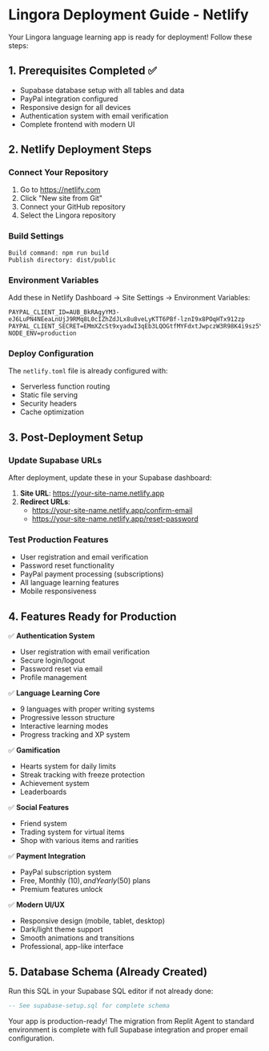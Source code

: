 # Lingora Deployment Guide - Netlify

Your Lingora language learning app is ready for deployment! Follow these steps:

## 1. Prerequisites Completed ✅

- Supabase database setup with all tables and data
- PayPal integration configured
- Responsive design for all devices
- Authentication system with email verification
- Complete frontend with modern UI

## 2. Netlify Deployment Steps

### Connect Your Repository
1. Go to https://netlify.com
2. Click "New site from Git"
3. Connect your GitHub repository
4. Select the Lingora repository

### Build Settings
```
Build command: npm run build
Publish directory: dist/public
```

### Environment Variables
Add these in Netlify Dashboard → Site Settings → Environment Variables:

```
PAYPAL_CLIENT_ID=AUB_BkRAgyYM3-eJ6LuPN4NEeaLnUjJ9RMq8L0cIZhZdJLx8u8veLyKTT6PBf-lznI9x8POqHTx912zp
PAYPAL_CLIENT_SECRET=EMmXZcSt9xyadwI3qEb3LQOGtfMYFdxtJwpczW3R98K4i9sz5YpmViRs9XGdye68yrgY1zB5E8AKRUik
NODE_ENV=production
```

### Deploy Configuration
The `netlify.toml` file is already configured with:
- Serverless function routing
- Static file serving
- Security headers
- Cache optimization

## 3. Post-Deployment Setup

### Update Supabase URLs
After deployment, update these in your Supabase dashboard:

1. **Site URL**: https://your-site-name.netlify.app
2. **Redirect URLs**:
   - https://your-site-name.netlify.app/confirm-email
   - https://your-site-name.netlify.app/reset-password

### Test Production Features
- User registration and email verification
- Password reset functionality
- PayPal payment processing (subscriptions)
- All language learning features
- Mobile responsiveness

## 4. Features Ready for Production

✅ **Authentication System**
- User registration with email verification
- Secure login/logout
- Password reset via email
- Profile management

✅ **Language Learning Core**
- 9 languages with proper writing systems
- Progressive lesson structure
- Interactive learning modes
- Progress tracking and XP system

✅ **Gamification**
- Hearts system for daily limits
- Streak tracking with freeze protection
- Achievement system
- Leaderboards

✅ **Social Features**
- Friend system
- Trading system for virtual items
- Shop with various items and rarities

✅ **Payment Integration**
- PayPal subscription system
- Free, Monthly ($10), and Yearly ($50) plans
- Premium features unlock

✅ **Modern UI/UX**
- Responsive design (mobile, tablet, desktop)
- Dark/light theme support
- Smooth animations and transitions
- Professional, app-like interface

## 5. Database Schema (Already Created)

Run this SQL in your Supabase SQL editor if not already done:
```sql
-- See supabase-setup.sql for complete schema
```

Your app is production-ready! The migration from Replit Agent to standard environment is complete with full Supabase integration and proper email configuration.